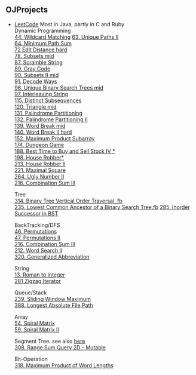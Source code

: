 OJProjects
--------------------------

- [LeetCode](https://leetcode.com/) Most in Java, partly in C and Ruby  
  Dynamic Programming  
  [44. Wildcard Matching](https://leetcode.com/problems/wildcard-matching/)
  [63. Unique Paths II](https://leetcode.com/problems/unique-paths-ii/)    
  [64. Minimum Path Sum](https://leetcode.com/problems/minimum-path-sum/)   
  [72 Edit Distance hard](https://leetcode.com/problems/edit-distance/)   
  [78. Subsets mid](https://leetcode.com/problems/subsets/)   
  [87. Scramble String](https://leetcode.com/problems/scramble-string/)   
  [89. Gray Code](https://leetcode.com/problems/gray-code/)    
  [90. Subsets II mid](https://leetcode.com/problems/subsets-ii/)    
  [91. Decode Ways](https://leetcode.com/problems/decode-ways/)  
  [96. Unique Binary Search Trees mid](http://oj.leetcode.com/problems/unique-binary-search-trees/  )  
  [97. Interleaving String](https://leetcode.com/problems/interleaving-string/)  
  [115. Distinct Subsequences](https://leetcode.com/problems/distinct-subsequences/)  
  [120. Triangle mid](https://leetcode.com/problems/triangle/)  
  [131. Palindrome Partitioning](https://leetcode.com/problems/palindrome-partitioning/)  
  [132. Palindrome Partitioning II](https://leetcode.com/problems/palindrome-partitioning-ii/)  
  [139. Word Break mid](http://oj.leetcode.com/problems/word-break/)     
  [140. Word Break II hard](http://oj.leetcode.com/problems/word-break-ii/)     
  [152. Maximum Product Subarray](https://leetcode.com/problems/maximum-product-subarray/)  
  [174. Dungeon Game](https://leetcode.com/problems/dungeon-game/)  
  [188. Best Time to Buy and Sell Stock IV \*](https://leetcode.com/problems/best-time-to-buy-and-sell-stock-iv/)  
  [198. House Robber\*](https://leetcode.com/problems/house-robber/)   
  [213. House Robber II](https://leetcode.com/problems/house-robber-ii/)  
  [221. Maximal Square](https://leetcode.com/problems/maximal-square/)  
  [264. Ugly Number II](https://leetcode.com/problems/ugly-number-ii/)   
  [216. Combination Sum III](https://leetcode.com/problems/combination-sum-iii/)  

  Tree  
  [314. Binary Tree Vertical Order Traversal. fb](http://leetcode.com/problems/binary-tree-vertical-order-traversal/)  
  [235. Lowest Common Ancestor of a Binary Search Tree.fb](https://leetcode.com/problems/lowest-common-ancestor-of-a-binary-search-tree/) 
  [285. Inorder Successor in BST](https://leetcode.com/problems/inorder-successor-in-bst/) 

  BackTracking/DFS  
  [46. Permutations](https://leetcode.com/problems/permutations/)  
  [47. Permutations II](https://leetcode.com/problems/permutations-ii/)    
  [216. Combination Sum III](https://leetcode.com/problems/combination-sum-iii/)  
  [212. Word Search II](https://leetcode.com/problems/word-search-ii/)   
  [320. Generalized Abbreviation](https://leetcode.com/problems/generalized-abbreviation/)  

  String  
  [13. Roman to Integer](https://leetcode.com/problems/roman-to-integer/)  
  [281 Zigzag Iterator](https://leetcode.com/problems/zigzag-iterator)  

  Queue/Stack  
  [239. Sliding Window Maximum](https://leetcode.com/problems/sliding-window-maximum/)   
  [388. Longest Absolute File Path](https://leetcode.com/problems/longest-absolute-file-path/)    

  Array  
  [54. Spiral Matrix](https://leetcode.com/problems/spiral-matrix/)  
  [59. Spiral Matrix II](https://leetcode.com/problems/spiral-matrix-ii/)  

  Segment Tree. 
  see also [here](https://github.com/mission-peace/interview/blob/master/src/com/interview/tree/SegmentTreeMinimumRangeQuery.java)  
  [308. Range Sum Query 2D - Mutable](https://leetcode.com/problems/range-sum-query-2d-mutable/)  

  Bit-Operation  
  [318. Maximum Product of Word Lengths](https://leetcode.com/problems/maximum-product-of-word-lengths/)   


